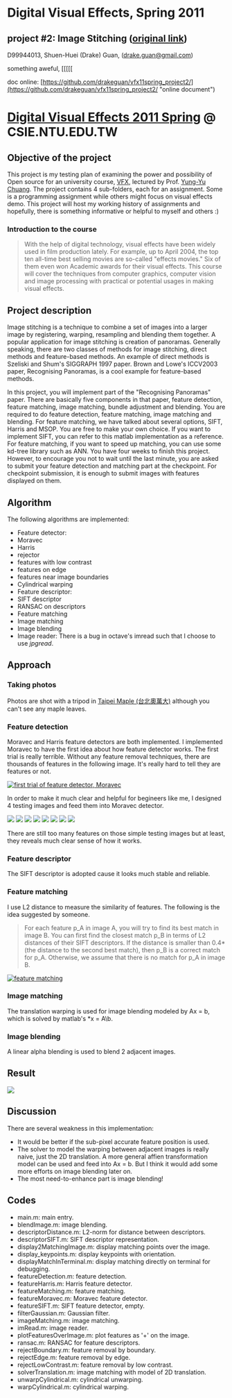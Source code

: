 # Digital Visual Effects, Spring 2011
## project #2: Image Stitching ([original link](http://www.csie.ntu.edu.tw/~cyy/courses/vfx/11spring/assignments/proj2/))

D99944013,
Shuen-Huei (Drake) Guan,
(drake.guan@gmail.com)

something aweful, [[[[[

doc online: [https://github.com/drakeguan/vfx11spring_project2/](https://github.com/drakeguan/vfx11spring_project2/ "online document")

# [Digital Visual Effects 2011 Spring](http://www.csie.ntu.edu.tw/~cyy/courses/vfx/11spring/ "Digital Visual Effects 2011 Spring") @ CSIE.NTU.EDU.TW

## Objective of the project

This project is my testing plan of examining the power and possibility of Open source for an university course, [VFX](http://www.csie.ntu.edu.tw/~cyy/courses/vfx/11spring/overview/ "Digital Visual Effects 2011 Spring"), lectured by Prof. [Yung-Yu Chuang](http://www.csie.ntu.edu.tw/~cyy/ "Yung-Yu Chuang 莊永裕"). The project contains 4 sub-folders, each for an assignment. Some is a programming assignment while others might focus on visual effects demo. This project will host my working history of assignments and hopefully, there is something informative or helpful to myself and others :)

### Introduction to the course

> With the help of digital technology, visual effects have been widely used in film production lately. For example, up to April 2004, the top ten all-time best selling movies are so-called "effects movies." Six of them even won Academic awards for their visual effects. This course will cover the techniques from computer graphics, computer vision and image processing with practical or potential usages in making visual effects.

## Project description

Image stitching is a technique to combine a set of images into a larger image by registering, warping, resampling and blending them together. A popular application for image stitching is creation of panoramas. Generally speaking, there are two classes of methods for image stitching, direct methods and feature-based methods. An example of direct methods is Szeliski and Shum's SIGGRAPH 1997 paper. Brown and Lowe's ICCV2003 paper, Recognising Panoramas, is a cool example for feature-based methods. 

In this project, you will implement part of the "Recognising Panoramas" paper. There are basically five components in that paper, feature detection, feature matching, image matching, bundle adjustment and blending. You are required to do feature detection, feature matching, image matching and blending. For feature matching, we have talked about several options, SIFT, Harris and MSOP. You are free to make your own choice. If you want to implement SIFT, you can refer to this matlab implementation as a reference. For feature matching, if you want to speed up matching, you can use some kd-tree library such as ANN. You have four weeks to finish this project. However, to encourage you not to wait until the last minute, you are asked to submit your feature detection and matching part at the checkpoint. For checkpoint submission, it is enough to submit images with features displayed on them. 

## Algorithm

The following algorithms are implemented:

* Feature detector:
 * Moravec
 * Harris
 * rejector
  * features with low contrast
  * features on edge
  * features near image boundaries
* Cylindrical warping
* Feature descriptor:
 * SIFT descriptor
 * RANSAC on descriptors
* Feature matching
* Image matching
* Image blending
* Image reader: There is a bug in octave's imread such that I choose to use *jpgread*.

## Approach
### Taking photos

Photos are shot with a tripod in [Taipei Maple (台北奧萬大)](http://takeabreak.myweb.hinet.net/ "台北奧萬大") although you can't see any maple leaves. 

### Feature detection

Moravec and Harris feature detectors are both implemented. I implemented Moravec to have the first idea about how feature detector works. The first trial is really terrible. Without any feature removal techniques, there are thousands of features in the following image. It's really hard to tell they are features or not.

[![first trial of feature detector, Moravec](vfx11spring_project2/raw/master/image/testDetector/featuresOverImage_by_gaussian_window.jpg "first trial of feature detector, Moravec")](vfx11spring_project2/raw/master/image/testDetector/featuresOverImage_by_gaussian_window.jpg "first trial of feature detector, Moravec")

In order to make it much clear and helpful for begineers like me, I designed 4 testing images and feed them into Moravec detector.

![](vfx11spring_project2/raw/master/image/testDetector/test01.jpg)
![](vfx11spring_project2/raw/master/image/testDetector/test02.jpg)
![](vfx11spring_project2/raw/master/image/testDetector/test03.jpg)
![](vfx11spring_project2/raw/master/image/testDetector/test04.jpg)
![](vfx11spring_project2/raw/master/image/testDetector/featuresOverImage_test01.jpg)
![](vfx11spring_project2/raw/master/image/testDetector/featuresOverImage_test02.jpg)
![](vfx11spring_project2/raw/master/image/testDetector/featuresOverImage_test03.jpg)
![](vfx11spring_project2/raw/master/image/testDetector/featuresOverImage_test04.jpg)

There are still too many features on those simple testing images but at least, they reveals much clear sense of how it works.

### Feature descriptor

The SIFT descriptor is adopted cause it looks much stable and reliable.

### Feature matching

I use L2 distance to measure the similarity of features. The following is the idea suggested by someone.

> For each feature p_A in image A, you will try to find its best match
in image B. You can first find the closest match p_B in terms of L2
distances of their SIFT descriptors. If the distance is smaller than
0.4*(the distance to the second best match), then p_B is a correct
match for p_A. Otherwise, we assume that there is no match for p_A
in image B.

[![feature matching](vfx11spring_project2/raw/master/image/feature_matching.jpg "feature matching")](vfx11spring_project2/raw/master/image/feature_matching.jpg "feature matching")

### Image matching

The translation warping is used for image blending modeled by Ax = b, which is solved by matlab's *x = A\b.

### Image blending

A linear alpha blending is used to blend 2 adjacent images.

## Result

![](vfx11spring_project2/raw/master/image/stitched/taipei_maple_stitched.jpg)

## Discussion

There are several weakness in this implementation:

* It would be better if the sub-pixel accurate feature position is used.
* The solver to model the warping between adjacent images is really naive, just the 2D translation. A more general affien transformation model can be used and feed into Ax = b. But I think it would add some more efforts on image blending later on.
* The most need-to-enhance part is image blending!

## Codes

* main.m: main entry.
* blendImage.m: image blending.
* descriptorDistance.m: L2-norm for distance between descriptors.
* descriptorSIFT.m: SIFT descriptor representation.
* display2MatchingImage.m: display matching points over the image.
* display_keypoints.m: display keypoints with orientation.
* displayMatchInTerminal.m: display matching directly on terminal for debugging.
* featureDetection.m: feature detection.
* featureHarris.m: Harris feature detector.
* featureMatching.m: feature matching.
* featureMoravec.m: Moravec feature detector.
* featureSIFT.m: SIFT feature detector, empty.
* filterGaussian.m: Gaussian filter.
* imageMatching.m: image matching.
* imRead.m: image reader.
* plotFeaturesOverImage.m: plot features as '+' on the image.
* ransac.m: RANSAC for feature descriptors.
* rejectBoundary.m: feature removal by boundary.
* rejectEdge.m: feature removal by edge.
* rejectLowContrast.m: feature removal by low contrast.
* solverTranslation.m: image matching with model of 2D translation.
* unwarpCylindrical.m: cylindrical unwarping.
* warpCylindrical.m: cylindrical warping.
